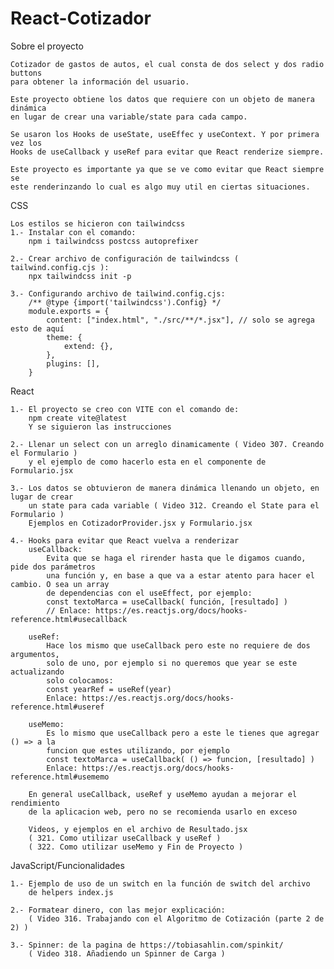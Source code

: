 # React-Cotizador
Sobre el proyecto

    Cotizador de gastos de autos, el cual consta de dos select y dos radio buttons
    para obtener la información del usuario.

    Este proyecto obtiene los datos que requiere con un objeto de manera dinámica
    en lugar de crear una variable/state para cada campo.

    Se usaron los Hooks de useState, useEffec y useContext. Y por primera vez los
    Hooks de useCallback y useRef para evitar que React renderize siempre.

    Este proyecto es importante ya que se ve como evitar que React siempre se
    este renderinzando lo cual es algo muy util en ciertas situaciones. 


CSS

    Los estilos se hicieron con tailwindcss
    1.- Instalar con el comando:
        npm i tailwindcss postcss autoprefixer
    
    2.- Crear archivo de configuración de tailwindcss ( tailwind.config.cjs ):
        npx tailwindcss init -p
    
    3.- Configurando archivo de tailwind.config.cjs:
        /** @type {import('tailwindcss').Config} */
        module.exports = {
            content: ["index.html", "./src/**/*.jsx"], // solo se agrega esto de aquí
            theme: {
                extend: {},
            },
            plugins: [],
        }


React

    1.- El proyecto se creo con VITE con el comando de: 
        npm create vite@latest
        Y se siguieron las instrucciones

    2.- Llenar un select con un arreglo dinamicamente ( Video 307. Creando el Formulario )
        y el ejemplo de como hacerlo esta en el componente de Formulario.jsx

    3.- Los datos se obtuvieron de manera dinámica llenando un objeto, en lugar de crear
        un state para cada variable ( Video 312. Creando el State para el Formulario )
        Ejemplos en CotizadorProvider.jsx y Formulario.jsx
    
    4.- Hooks para evitar que React vuelva a renderizar
        useCallback:
            Evita que se haga el rirender hasta que le digamos cuando, pide dos parámetros
            una función y, en base a que va a estar atento para hacer el cambio. O sea un array
            de dependencias con el useEffect, por ejemplo:
            const textoMarca = useCallback( función, [resultado] )
            // Enlace: https://es.reactjs.org/docs/hooks-reference.html#usecallback

        useRef:
            Hace los mismo que useCallback pero este no requiere de dos argumentos,
            solo de uno, por ejemplo si no queremos que year se este actualizando
            solo colocamos: 
            const yearRef = useRef(year)
            Enlace: https://es.reactjs.org/docs/hooks-reference.html#useref

        useMemo:
            Es lo mismo que useCallback pero a este le tienes que agregar () => a la
            funcion que estes utilizando, por ejemplo
            const textoMarca = useCallback( () => funcion, [resultado] )
            Enlace: https://es.reactjs.org/docs/hooks-reference.html#usememo

        En general useCallback, useRef y useMemo ayudan a mejorar el rendimiento
        de la aplicacion web, pero no se recomienda usarlo en exceso

        Videos, y ejemplos en el archivo de Resultado.jsx
        ( 321. Como utilizar useCallback y useRef )
        ( 322. Como utilizar useMemo y Fin de Proyecto )


JavaScript/Funcionalidades

    1.- Ejemplo de uso de un switch en la función de switch del archivo 
        de helpers index.js

    2.- Formatear dinero, con las mejor explicación:
        ( Video 316. Trabajando con el Algoritmo de Cotización (parte 2 de 2) )

    3.- Spinner: de la pagina de https://tobiasahlin.com/spinkit/
        ( Video 318. Añadiendo un Spinner de Carga )
